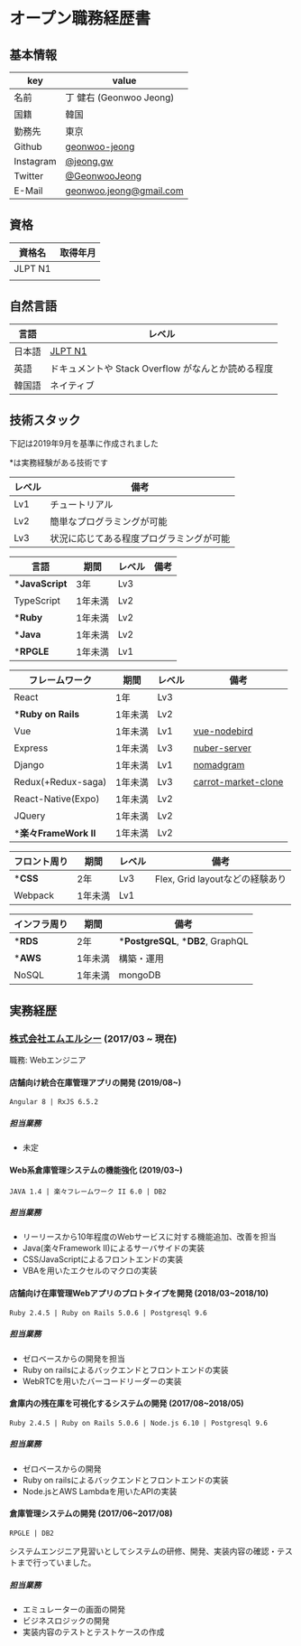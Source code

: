 # オープン職務経歴書

## 基本情報
|key|value|
|---|-----|
|名前|丁 健右 (Geonwoo Jeong)|
|国籍|韓国|
|勤務先|東京|
|Github|[geonwoo-jeong](https://github.com/geonwoo-jeong)|
|Instagram|[@jeong.gw](https://instagram.com/jeong.gw)|
|Twitter|[@GeonwooJeong](https://twitter.com/GeonwooJeong)|
|E-Mail|[geonwoo.jeong@gmail.com](geonwoo.jeong@gmail.com)|

## 資格
|資格名|取得年月|
|------|--------|
|JLPT N1||
|||


## 自然言語
|言語|レベル|
|-----|-----|
|日本語|[JLPT N1](https://www.jlpt.jp/about/levelsummary.html)|
|英語|ドキュメントや Stack Overflow がなんとか読める程度|
|韓国語|ネイティブ|

## 技術スタック

下記は2019年9月を基準に作成されました

*は実務経験がある技術です

|レベル|備考|
|------|----|
|Lv1|チュートリアル|
|Lv2|簡単なプログラミングが可能|
|Lv3|状況に応じてある程度プログラミングが可能|



|言語|期間|レベル|備考|
|----|---|------|----|
|***JavaScript**|3年|Lv3||
|TypeScript|1年未満|Lv2||
|***Ruby**|1年未満|Lv2||
|***Java**|1年未満|Lv2||
|***RPGLE**|1年未満|Lv1||

|フレームワーク|期間|レベル|備考|
|--------------|---|------|----|
|React|1年|Lv3||
|***Ruby on Rails**|1年未満|Lv2||
|Vue|1年未満|Lv1|[vue-nodebird](https://github.com/geonwoo-jeong/vue-nodebird)|
|Express|1年未満|Lv3|[nuber-server](https://github.com/geonwoo-jeong/nuber-server)|
|Django|1年未満|Lv1|[nomadgram](https://github.com/geonwoo-jeong/nomadgram)|
|Redux(+Redux-saga)|1年未満|Lv3|[carrot-market-clone](https://github.com/geonwoo-jeong/carrot-market-clone)|
|React-Native(Expo)|1年未満|Lv2||
|JQuery|1年未満|Lv2||
|***楽々FrameWork II**|1年未満|Lv2||

|フロント周り	|期間|レベル|備考|
|-------------|---|------|----|
|***CSS**|2年|Lv3|Flex, Grid layoutなどの経験あり|
|Webpack|1年未満|Lv1||

|インフラ周り	|期間|備考|
|----|---|----|
|***RDS**|2年|***PostgreSQL**, ***DB2**, GraphQL|
|***AWS**|1年未満|構築・運用|
|NoSQL|1年未満|mongoDB|

## 実務経歴  
### [株式会社エムエルシー](http://www.mizuiwa.co.jp/) (2017/03 ~ 現在)

職務: Webエンジニア

####  店舗向け統合在庫管理アプリの開発 (2019/08~)
```
Angular 8 | RxJS 6.5.2
```
  
##### 担当業務
- 未定

#### Web系倉庫管理システムの機能強化 (2019/03~)
  
  ```
  JAVA 1.4 | 楽々フレームワーク II 6.0 | DB2
  ```
##### 担当業務
- リーリースから10年程度のWebサービスに対する機能追加、改善を担当
- Java(楽々Framework II)によるサーバサイドの実装
- CSS/JavaScriptによるフロントエンドの実装
- VBAを用いたエクセルのマクロの実装

#### 店舗向け在庫管理Webアプリのプロトタイプを開発 (2018/03~2018/10)

  ```
  Ruby 2.4.5 | Ruby on Rails 5.0.6 | Postgresql 9.6
  ```
##### 担当業務
- ゼロベースからの開発を担当
- Ruby on railsによるバックエンドとフロントエンドの実装
- WebRTCを用いたバーコードリーダーの実装

#### 倉庫内の残在庫を可視化するシステムの開発 (2017/08~2018/05)

  ```
  Ruby 2.4.5 | Ruby on Rails 5.0.6 | Node.js 6.10 | Postgresql 9.6
  ```
##### 担当業務
- ゼロベースからの開発
- Ruby on railsによるバックエンドとフロントエンドの実装
- Node.jsとAWS Lambdaを用いたAPIの実装

#### 倉庫管理システムの開発 (2017/06~2017/08)
```
RPGLE | DB2
```
システムエンジニア見習いとしてシステムの研修、開発、実装内容の確認・テストまで行っていました。
##### 担当業務
- エミュレーターの画面の開発
- ビジネスロジックの開発
- 実装内容のテストとテストケースの作成
